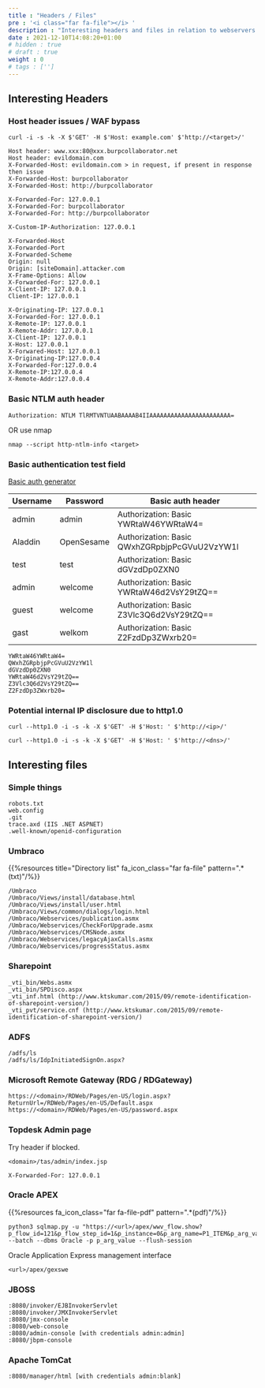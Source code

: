 ```yaml
---
title : "Headers / Files"
pre : '<i class="far fa-file"></i> '
description : "Interesting headers and files in relation to webservers."
date : 2021-12-10T14:08:20+01:00
# hidden : true
# draft : true
weight : 0
# tags : ['']
---
```


## Interesting Headers

### Host header issues / WAF bypass

```plain
curl -i -s -k -X $'GET' -H $'Host: example.com' $'http://<target>/'
```

```plain
Host header: www.xxx:80@xxx.burpcollaborator.net
Host header: evildomain.com
X-Forwarded-Host: evildomain.com > in request, if present in response then issue
X-Forwarded-Host: burpcollaborator
X-Forwarded-Host: http://burpcollaborator

X-Forwarded-For: 127.0.0.1
X-Forwarded-For: burpcollaborator
X-Forwarded-For: http://burpcollaborator

X-Custom-IP-Authorization: 127.0.0.1

X-Forwarded-Host
X-Forwarded-Port
X-Forwarded-Scheme
Origin: null
Origin: [siteDomain].attacker.com
X-Frame-Options: Allow
X-Forwarded-For: 127.0.0.1
X-Client-IP: 127.0.0.1
Client-IP: 127.0.0.1

X-Originating-IP: 127.0.0.1
X-Forwarded-For: 127.0.0.1
X-Remote-IP: 127.0.0.1
X-Remote-Addr: 127.0.0.1
X-Client-IP: 127.0.0.1
X-Host: 127.0.0.1
X-Forwared-Host: 127.0.0.1
X-Originating-IP:127.0.0.4
X-Forwarded-For:127.0.0.4
X-Remote-IP:127.0.0.4
X-Remote-Addr:127.0.0.4
```

### Basic NTLM auth header

```plain
Authorization: NTLM TlRMTVNTUAABAAAAB4IIAAAAAAAAAAAAAAAAAAAAAAA=
```

OR use nmap

```plain
nmap --script http-ntlm-info <target>
```

### Basic authentication test field

[Basic auth generator](https://www.blitter.se/utils/basic-authentication-header-generator/)

Username | Password | Basic auth header
|-----|------|------|
admin | admin | Authorization: Basic YWRtaW46YWRtaW4=
Aladdin | OpenSesame | Authorization: Basic QWxhZGRpbjpPcGVuU2VzYW1l
test | test | Authorization: Basic dGVzdDp0ZXN0
admin | welcome | Authorization: Basic YWRtaW46d2VsY29tZQ==
guest | welcome | Authorization: Basic Z3Vlc3Q6d2VsY29tZQ==
gast | welkom | Authorization: Basic Z2FzdDp3ZWxrb20=

```plain
YWRtaW46YWRtaW4=
QWxhZGRpbjpPcGVuU2VzYW1l
dGVzdDp0ZXN0
YWRtaW46d2VsY29tZQ==
Z3Vlc3Q6d2VsY29tZQ==
Z2FzdDp3ZWxrb20=
```

### Potential internal IP disclosure due to http1.0

```plain
curl --http1.0 -i -s -k -X $'GET' -H $'Host: ' $'http://<ip>/'
```

```plain
curl --http1.0 -i -s -k -X $'GET' -H $'Host: ' $'http://<dns>/'
```

## Interesting files

### Simple things

```plain
robots.txt
web.config
.git
trace.axd (IIS .NET ASPNET)
.well-known/openid-configuration
```

### Umbraco

{{%resources title="Directory list" fa_icon_class="far fa-file" pattern=".*(txt)"/%}}

```plain
/Umbraco
/Umbraco/Views/install/database.html
/Umbraco/Views/install/user.html
/Umbraco/Views/common/dialogs/login.html
/Umbraco/Webservices/publication.asmx
/Umbraco/Webservices/CheckForUpgrade.asmx
/Umbraco/Webservices/CMSNode.asmx
/Umbraco/Webservices/legacyAjaxCalls.asmx
/Umbraco/Webservices/progressStatus.asmx
```

### Sharepoint

```plain
_vti_bin/Webs.asmx
_vti_bin/SPDisco.aspx
_vti_inf.html (http://www.ktskumar.com/2015/09/remote-identification-of-sharepoint-version/)
_vti_pvt/service.cnf (http://www.ktskumar.com/2015/09/remote-identification-of-sharepoint-version/)
```

### ADFS

```plain
/adfs/ls
/adfs/ls/IdpInitiatedSignOn.aspx?
```

### Microsoft Remote Gateway (RDG / RDGateway)

```plain
https://<domain>/RDWeb/Pages/en-US/login.aspx?ReturnUrl=/RDWeb/Pages/en-US/Default.aspx
https://<domain>/RDWeb/Pages/en-US/password.aspx
```

### Topdesk Admin page

Try header if blocked.

```plain
<domain>/tas/admin/index.jsp
```

```plain
X-Forwarded-For: 127.0.0.1
```

### Oracle APEX

{{%resources fa_icon_class="far fa-file-pdf" pattern=".*(pdf)"/%}}

```plain
python3 sqlmap.py -u "https://<url>/apex/wwv_flow.show?p_flow_id=121&p_flow_step_id=1&p_instance=0&p_arg_name=P1_ITEM&p_arg_value=ABC" --batch --dbms Oracle -p p_arg_value --flush-session
```

Oracle Application Express management interface

```plain
<url>/apex/gexswe
```

### JBOSS

```plain
:8080/invoker/EJBInvokerServlet
:8080/invoker/JMXInvokerServlet
:8080/jmx-console
:8080/web-console
:8080/admin-console [with credentials admin:admin]
:8080/jbpm-console
```

### Apache TomCat

```plain
:8080/manager/html [with credentials admin:blank]
```
